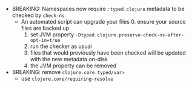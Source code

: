 - BREAKING: Namespaces now require `:typed.clojure` metadata to be checked by `check-ns`
  - An automated script can upgrade your files
    0. ensure your source files are backed up
    1. set JVM property `-Dtyped.clojure.preserve-check-ns-after-opt-in=true`
    2. run the checker as usual
    3. files that would previously have been checked will be updated with the new metadata on-disk
    4. the JVM property can be removed
- BREAKING: remove `clojure.core.typed/var>`
  - use `clojure.core/requiring-resolve`
